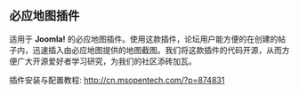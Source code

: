 ## 必应地图插件

适用于 **Joomla!** 的必应地图插件。使用这款插件，论坛用户能方便的在创建的帖子内，迅速插入由必应地图提供的地图截图。我们将这款插件的代码开源，从而方便广大开源爱好者学习研究，为我们的社区添砖加瓦。

插件安装与配置教程: http://cn.msopentech.com/?p=874831
